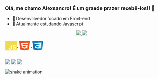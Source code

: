 ### Olá, me chamo Alexsandro! É um grande prazer recebê-los!! 👋


- 🔭 Desenvolvedor focado em Front-end
- 🌱 Atualmente estudando Javascript

<div align="center">
  <a href="https://github.com/AlexAlmeidaBo">
  <img height="150em" src="https://github-readme-stats.vercel.app/api?username=alexalmeidabo&show_icons=true&theme=discord_old_blurple"/>
  <img height="150em" src="https://github-readme-stats.vercel.app/api/top-langs/?username=alexalmeidabo&layout=compact&langs_count=7&theme=discord_old_blurple"/>
</div>
<div style="display: inline_block"><br>
  <img align="center" alt="Alex-Js" height="30" width="40" src="https://raw.githubusercontent.com/devicons/devicon/master/icons/javascript/javascript-plain.svg">
  <img align="center" alt="Alex-HTML" height="30" width="40" src="https://raw.githubusercontent.com/devicons/devicon/master/icons/html5/html5-original.svg">
  <img align="center" alt="Alex-CSS" height="30" width="40" src="https://raw.githubusercontent.com/devicons/devicon/master/icons/css3/css3-original.svg">
  
  ##
 
<div> 
 
  <a href="https://www.instagram.com/almd.x/" target="_blank"><img src="https://img.shields.io/badge/-Instagram-%23E4405F?style=for-the-badge&logo=instagram&logoColor=white" target="_blank"></a>
  <a href = "mailto:alex.almeidabo@gmail.com"><img src="https://img.shields.io/badge/-Gmail-%23333?style=for-the-badge&logo=gmail&logoColor=white" target="_blank"></a>
  <a href="https://www.linkedin.com/in/alex-almeida-97a717206/" target="_blank"><img src="https://img.shields.io/badge/-LinkedIn-%230077B5?style=for-the-badge&logo=linkedin&logoColor=white" target="_blank"></a> 
  
 <img src="https://raw.githubusercontent.com/alexalmeidabo/alexalmeidabo/output/github-snake.gif" alt="snake animation" />


 
</div>
